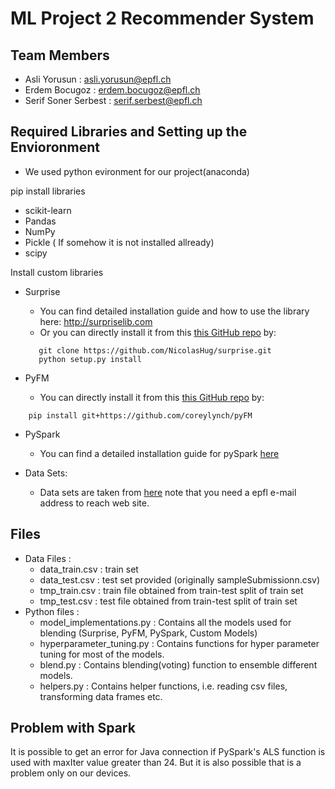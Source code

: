 # ML Project 2 Recommender System

## Team Members

* Asli Yorusun : asli.yorusun@epfl.ch
* Erdem Bocugoz : erdem.bocugoz@epfl.ch
* Serif Soner Serbest : serif.serbest@epfl.ch


## Required Libraries and Setting up the Envioronment 

* We used python evironment for our project(anaconda)

pip install libraries
* scikit-learn
* Pandas
* NumPy
* Pickle ( If somehow it is not installed allready)
* scipy

Install custom libraries
* Surprise
  * You can find detailed installation guide and how to use the library here: http://surpriselib.com
  * Or you can directly install it from this [this GitHub repo](https://github.com/NicolasHug/Surprise) by:
  ```
     git clone https://github.com/NicolasHug/surprise.git
     python setup.py install
  ```

* PyFM
  * You can directly install it from this [this GitHub repo](https://github.com/coreylynch/pyFM) by:
 ```
     pip install git+https://github.com/coreylynch/pyFM
  ```
  
* PySpark
  * You can find a detailed installation guide for pySpark [here](https://medium.com/tinghaochen/how-to-install-pyspark-locally-94501eefe421)

* Data Sets:
  * Data sets are taken from [here](https://www.crowdai.org/challenges/epfl-ml-recommender-system/dataset_files)
  note that you need a epfl e-mail address to reach web site.
  
## Files

* Data Files : 
  * data_train.csv : train set
  * data_test.csv : test set provided (originally sampleSubmissionn.csv)
  * tmp_train.csv : train file obtained from train-test split of train set
  * tmp_test.csv : test file obtained from train-test split of train set
* Python files :
  * model_implementations.py : Contains all the models used for blending (Surprise, PyFM, PySpark, Custom Models)
  * hyperparameter_tuning.py : Contains functions for hyper parameter tuning for most of the models.
  * blend.py : Contains blending(voting) function to ensemble different models.
  * helpers.py : Contains helper functions, i.e. reading csv files, transforming data frames etc.
  
## Problem with Spark

It is possible to get an error for Java connection if PySpark's ALS function is used with maxIter value greater than 24. But it is also possible that is a problem only on our devices. 
  










